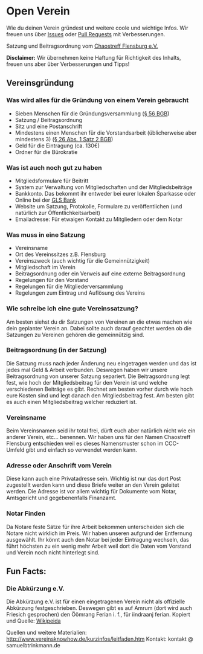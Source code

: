 # Open Verein
Wie du deinen Verein gründest und weitere coole und wichtige Infos. Wir freuen uns über [Issues](https://github.com/chaostreff-flensburg/openverein/issues) oder [Pull Requests](https://github.com/chaostreff-flensburg/openverein/pulls) mit Verbesserungen.

Satzung und Beitragsordnung vom [Chaostreff Flensburg e.V.](https://chaostreff-flensburg.de/mitmachen/satzung/)

**Disclaimer:** Wir übernehmen keine Haftung für Richtigkeit des Inhalts, freuen uns aber über Verbesserungen und Tipps!

## Vereinsgründung
### Was wird alles für die Gründung von einem Verein gebraucht
- Sieben Menschen für die Gründungsversammlung ([§ 56 BGB](https://www.gesetze-im-internet.de/bgb/__56.html))
- Satzung / Beitragsordnung
- Sitz und eine Postanschrift
- Mindestens einen Menschen für die Vorstandsarbeit (üblicherweise aber mindestens 3) ([§ 26 Abs. 1 Satz 2 BGB](https://www.gesetze-im-internet.de/bgb/__26.html))
- Geld für die Eintragung (ca. 130€)
- Ordner für die Bürokratie

### Was ist auch noch gut zu haben
- Mitgliedsformulare für Beitritt
- System zur Verwaltung von Mitgliedschaften und der Mitgliedsbeiträge
- Bankkonto. Das bekommt ihr entweder bei eurer lokalen Sparkasse oder Online bei der [GLS Bank](https://www.gls.de/gemeinnuetzige-kunden/)
- Website um Satzung, Protokolle, Formulare zu veröffentlichen (und natürlich zur Öffentlichkeitsarbeit)
- Emailadresse: Für etwaigen Kontakt zu Mitgliedern oder dem Notar

### Was muss in eine Satzung
- Vereinsname
- Ort des Vereinssitzes z.B. Flensburg
- Vereinszweck (auch wichtig für die Gemeinnützigkeit)
- Mitgliedschaft im Verein
- Beitragsordnung oder ein Verweis auf eine externe Beitragsordnung
- Regelungen für den Vorstand
- Regelungen für die Mitgliederversammlung
- Regelungen zum Eintrag und Auflösung des Vereins

### Wie schreibe ich eine gute Vereinssatzung?
Am besten siehst du dir Satzungen von Vereinen an die etwas machen wie dein geplanter Verein an. Dabei sollte auch darauf geachtet werden ob die Satzungen zu Vereinen gehören die gemeinnützig sind.

### Beitragsordnung (in der Satzung)
Die Satzung muss nach jeder Änderung neu eingetragen werden und das ist jedes mal Geld & Arbeit verbunden. Deswegen haben wir unsere Beitragsordnung von unserer Satzung separiert. Die Beitragsordnung legt fest, wie hoch der Mitgliedsbeitrag für den Verein ist und welche verschiedenen Beiträge es gibt. Rechnet am besten vorher durch wie hoch eure Kosten sind und legt danach den Mitgliedsbeitrag fest. Am besten gibt es auch einen Mitgliedsbeitrag welcher reduziert ist.

### Vereinsname
Beim Vereinsnamen seid ihr total frei, dürft euch aber natürlich nicht wie ein anderer Verein, etc... benennen. Wir haben uns für den Namen Chaostreff Flensburg entschieden weil es dieses Namensmuster schon im CCC-Umfeld gibt und einfach so verwendet werden kann.

### Adresse oder Anschrift vom Verein
Diese kann auch eine Privatadresse sein. Wichtig ist nur das dort Post zugestellt werden kann und diese Briefe weiter an den Verein geleitet werden. Die Adresse ist vor allem wichtig für Dokumente vom Notar, Amtsgericht und gegebenenfalls Finanzamt.

### Notar Finden
Da Notare feste Sätze für ihre Arbeit bekommen unterscheiden sich die Notare nicht wirklich im Preis. Wir haben unseren aufgrund der Entfernung ausgewählt. Ihr könnt auch den Notar bei jeder Eintragung wechseln, das führt höchsten zu ein wenig mehr Arbeit weil dort die Daten vom Vorstand und Verein noch nicht hinterlegt sind.



## Fun Facts:
### Die Abkürzung e.V.
Die Abkürzung e.V. ist für einen eingetragenen Verein nicht als offizielle Abkürzung festgeschrieben. Deswegen gibt es auf Amrum (dort wird auch Friesich gesprochen) den Öömrang Ferian i. f., für iindraanj ferian. Kopiert und Quelle: [Wikipeida](https://de.wikipedia.org/wiki/Verein#Eingetragener_Verein)


Quellen und weitere Materialien: http://www.vereinsknowhow.de/kurzinfos/leitfaden.htm
Kontakt: kontakt @ samuelbtrinkmann.de
